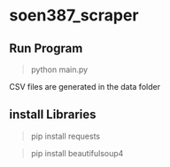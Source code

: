# soen387_scraper

## Run Program
> python main.py

CSV files are generated in the data folder

## install Libraries
>pip install requests<br/>

>pip install beautifulsoup4
